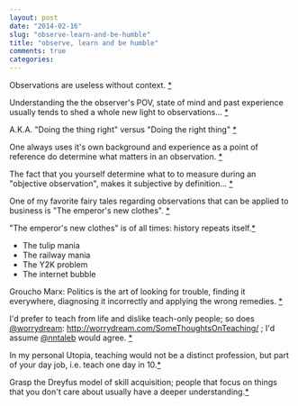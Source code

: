 ```yaml
---
layout: post
date: "2014-02-16"
slug: "observe-learn-and-be-humble"
title: "observe, learn and be humble"
comments: true
categories: 
---
```

Observations are useless without context.
<a href="https://twitter.com/ToJans/statuses/435046408169598976">*</a>

Understanding the the observer&#39;s POV, state of mind and past experience usually tends to shed a whole new light to observations...
<a href="https://twitter.com/ToJans/statuses/435047126897156096">*</a>

A.K.A. &#10;&quot;Doing the thing right&quot;&#10;versus&#10;&quot;Doing the right thing&quot;
<a href="https://twitter.com/ToJans/statuses/435048640629862400">*</a>

One always uses it&#39;s own background and experience as a point of reference do determine what matters in an observation.
<a href="https://twitter.com/ToJans/statuses/435047798329704450">*</a>

The fact that you yourself determine what to to measure during an &quot;objective observation&quot;, makes it subjective by definition...
<a href="https://twitter.com/ToJans/statuses/435048999230242816">*</a>

One of my favorite fairy tales regarding observations that can be applied to business is &quot;The emperor&#39;s new clothes&quot;.
<a href="https://twitter.com/ToJans/statuses/435049440622043136">*</a>

&quot;The emperor&#39;s new clothes&quot; is of all times:&#10; history repeats itself.<a href="https://twitter.com/ToJans/statuses/435050074175848449">*</a>

  - The tulip mania&#10;
  - The railway mania&#10;
  - The Y2K problem&#10;
  - The internet bubble&#10; 
  
Groucho Marx:&#10;Politics is the art of looking for trouble, finding it everywhere, diagnosing it incorrectly and applying the wrong remedies.
<a href="https://twitter.com/ToJans/statuses/435051289097953280">*</a>

I&#39;d prefer to teach from life and dislike teach-only people; so does <a href="https://twitter.com/worrydream">@worrydream</a>: <a href="http://worrydream.com/SomeThoughtsOnTeaching/">http://worrydream.com/SomeThoughtsOnTeaching/</a>&#10;; I&#39;d assume <a href="https://twitter.com/nntaleb">@nntaleb</a> would agree.
<a href="https://twitter.com/ToJans/statuses/435052311539249152">*</a>

In my personal Utopia, teaching would not be a distinct profession, but part of your day job, i.e. teach one day in 10.<a href="https://twitter.com/ToJans/statuses/435054541021519874">*</a>

Grasp the Dreyfus model of skill acquisition; people that focus on things that you don&#39;t care about usually have a deeper understanding.<a href="https://twitter.com/ToJans/statuses/435056828158717953">*</a>
